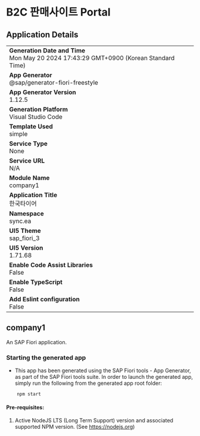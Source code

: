 # B2C 판매사이트 Portal


## Application Details
|               |
| ------------- |
|**Generation Date and Time**<br>Mon May 20 2024 17:43:29 GMT+0900 (Korean Standard Time)|
|**App Generator**<br>@sap/generator-fiori-freestyle|
|**App Generator Version**<br>1.12.5|
|**Generation Platform**<br>Visual Studio Code|
|**Template Used**<br>simple|
|**Service Type**<br>None|
|**Service URL**<br>N/A
|**Module Name**<br>company1|
|**Application Title**<br>한국타이어|
|**Namespace**<br>sync.ea|
|**UI5 Theme**<br>sap_fiori_3|
|**UI5 Version**<br>1.71.68|
|**Enable Code Assist Libraries**<br>False|
|**Enable TypeScript**<br>False|
|**Add Eslint configuration**<br>False|

## company1

An SAP Fiori application.

### Starting the generated app

-   This app has been generated using the SAP Fiori tools - App Generator, as part of the SAP Fiori tools suite.  In order to launch the generated app, simply run the following from the generated app root folder:

```
    npm start
```

#### Pre-requisites:

1. Active NodeJS LTS (Long Term Support) version and associated supported NPM version.  (See https://nodejs.org)


